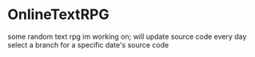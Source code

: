 # OnlineTextRPG
some random text rpg im working on; will update source code every day
select a branch for a specific date's source code
